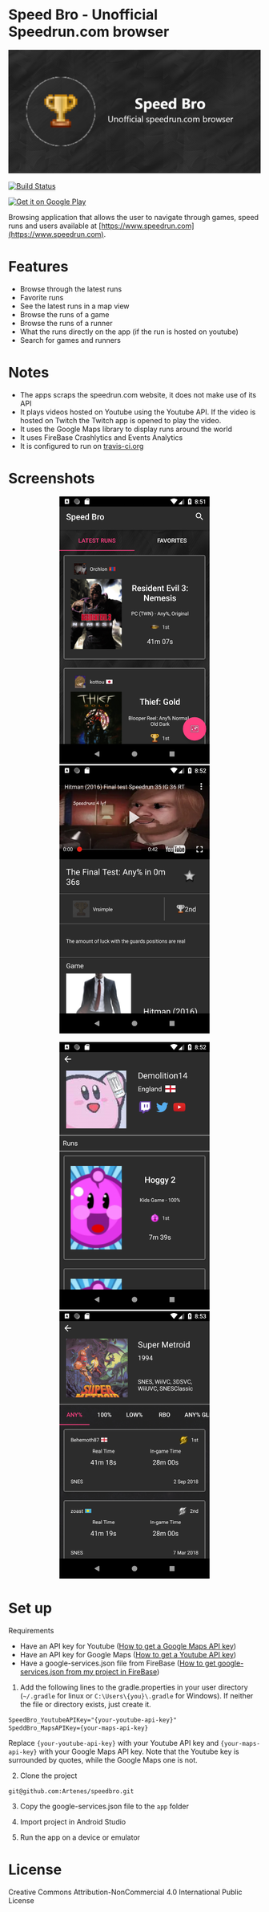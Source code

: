 # Speed Bro - Unofficial Speedrun.com browser

![Cover image](images/banner.png)

[![Build Status](https://www.travis-ci.org/Artenes/speedbro.svg?branch=master)](https://www.travis-ci.org/Artenes/speedbro)

<a href='https://play.google.com/store/apps/details?id=io.github.artenes.speedbro&pcampaignid=MKT-Other-global-all-co-prtnr-py-PartBadge-Mar2515-1'><img alt='Get it on Google Play' src='https://play.google.com/intl/en_us/badges/images/generic/en_badge_web_generic.png' width="200px" /></a>

Browsing application that allows the user to navigate through games, speed runs and users available at [https://www.speedrun.com](https://www.speedrun.com).

# Features

- Browse through the latest runs
- Favorite runs
- See the latest runs in a map view
- Browse the runs of a game
- Browse the runs of a runner
- What the runs directly on the app (if the run is hosted on youtube)
- Search for games and runners

# Notes

- The apps scraps the speedrun.com website, it does not make use of its API
- It plays videos hosted on Youtube using the Youtube API. If the video is hosted on Twitch the Twitch app is opened to play the video.
- It uses the Google Maps library to display runs around the world
- It uses FireBase Crashlytics and Events Analytics
- It is configured to run on [travis-ci.org](https://travis-ci.org/) 

# Screenshots

<p float="left" align="center">
  <img src="images/Screenshot_1540673486.png" width="300px" />
  <img src="images/Screenshot_1540673535.png" width="300px" /> 
</p>

<p float="left" align="center">
  <img src="images/Screenshot_1540673576.png" width="300px" />
  <img src="images/Screenshot_1540673606.png" width="300px" /> 
</p>

# Set up

Requirements

- Have an API key for Youtube ([How to get a Google Maps API key](https://developers.google.com/maps/documentation/android-sdk/signup))
- Have an API key for Google Maps ([How to get a Youtube API key](https://developers.google.com/youtube/android/player/register))
- Have a google-services.json file from FireBase ([How to get google-services.json from my project in FireBase](https://support.google.com/firebase/answer/7015592)) 

1. Add the following lines to the gradle.properties in your user directory (``~/.gradle`` for linux or ``C:\Users\{you}\.gradle`` for Windows). If neither the file or directory exists, just create it.

````
SpeedBro_YoutubeAPIKey="{your-youtube-api-key}"
SpeddBro_MapsAPIKey={your-maps-api-key}
````

Replace ``{your-youtube-api-key}`` with your Youtube API key and ``{your-maps-api-key}`` with your Google Maps API key. Note that the Youtube key is surrounded by quotes, while the Google Maps one is not. 

2. Clone the project
```
git@github.com:Artenes/speedbro.git
```

3. Copy the google-services.json file to the ``app`` folder

4. Import project in Android Studio

5. Run the app on a device or emulator

# License

Creative Commons Attribution-NonCommercial 4.0 International Public License